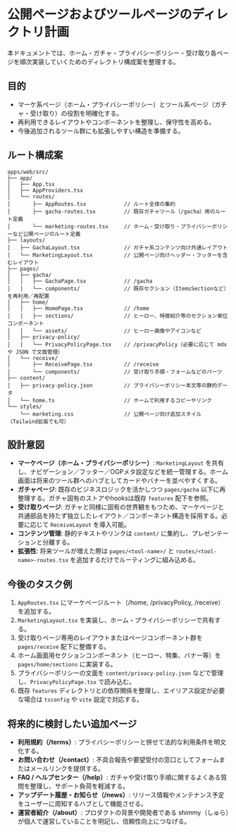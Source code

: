 # 公開ページおよびツールページのディレクトリ計画

本ドキュメントでは、ホーム・ガチャ・プライバシーポリシー・受け取り各ページを順次実装していくためのディレクトリ構成案を整理する。

## 目的
- マーケ系ページ（ホーム・プライバシーポリシー）とツール系ページ（ガチャ・受け取り）の役割を明確化する。
- 再利用できるレイアウトやコンポーネントを整理し、保守性を高める。
- 今後追加されるツール群にも拡張しやすい構造を準備する。

## ルート構成案
```
apps/web/src/
├── app/
│   ├── App.tsx
│   ├── AppProviders.tsx
│   └── routes/
│       ├── AppRoutes.tsx            // ルート全体の集約
│       ├── gacha-routes.tsx         // 既存ガチャツール（/gacha）用のルート定義
│       └── marketing-routes.tsx     // ホーム・受け取り・プライバシーポリシーなど公開ページのルート定義
├── layouts/
│   ├── GachaLayout.tsx              // ガチャ系コンテンツ向け共通レイアウト
│   └── MarketingLayout.tsx          // 公開ページ向けヘッダー・フッターを含むレイアウト
├── pages/
│   ├── gacha/
│   │   ├── GachaPage.tsx            // /gacha
│   │   └── components/              // 既存セクション（ItemsSectionなど）を再利用／再配置
│   ├── home/
│   │   ├── HomePage.tsx             // /home
│   │   ├── sections/                // ヒーロー、特徴紹介等のセクション単位コンポーネント
│   │   └── assets/                  // ヒーロー画像やアイコンなど
│   ├── privacy-policy/
│   │   └── PrivacyPolicyPage.tsx    // /privacyPolicy（必要に応じて mdx や JSON で文面管理）
│   └── receive/
│       ├── ReceivePage.tsx          // /receive
│       └── components/              // 受け取り手順・フォームなどのパーツ
├── content/
│   ├── privacy-policy.json          // プライバシーポリシー本文等の静的データ
│   └── home.ts                      // ホームで利用するコピーやリンク
└── styles/
    └── marketing.css                // 公開ページ向け追加スタイル（Tailwind拡張でも可）
```

## 設計意図
- **マーケページ（ホーム・プライバシーポリシー）**: `MarketingLayout` を共有し、ナビゲーション／フッター／OGPメタ設定などを統一管理する。ホーム画面は将来のツール群へのハブとしてカードやバナーを並べやすくする。
- **ガチャページ**: 既存のビジネスロジックを活かしつつ `pages/gacha` 以下に再整理する。ガチャ固有のストアやhooksは既存 `features` 配下を参照。
- **受け取りページ**: ガチャと同様に固有の世界観をもつため、マーケページと共通部品を持たず独立したレイアウト／コンポーネント構造を採用する。必要に応じて `ReceiveLayout` を導入可能。
- **コンテンツ管理**: 静的テキストやリンクは `content/` に集約し、プレゼンテーションと分離する。
- **拡張性**: 将来ツールが増えた際は `pages/<tool-name>/` と `routes/<tool-name>-routes.tsx` を追加するだけでルーティングに組み込める。

## 今後のタスク例
1. `AppRoutes.tsx` にマーケページルート（/home, /privacyPolicy, /receive）を追加する。
2. `MarketingLayout.tsx` を実装し、ホーム・プライバシーポリシーで共有する。
3. 受け取りページ専用のレイアウトまたはページコンポーネント群を `pages/receive` 配下に整備する。
4. ホーム画面用セクションコンポーネント（ヒーロー、特集、バナー等）を `pages/home/sections` に実装する。
5. プライバシーポリシーの文面を `content/privacy-policy.json` などで管理し、`PrivacyPolicyPage.tsx` で読み込む。
6. 既存 `features` ディレクトリとの依存関係を整理し、エイリアス設定が必要な場合は `tsconfig` や `vite` 設定で対応する。

## 将来的に検討したい追加ページ
- **利用規約（/terms）**: プライバシーポリシーと併せて法的な利用条件を明文化する。
- **お問い合わせ（/contact）**: 不具合報告や要望受付の窓口としてフォームまたはメールリンクを提供する。
- **FAQ / ヘルプセンター（/help）**: ガチャや受け取り手順に関するよくある質問を整理し、サポート負荷を軽減する。
- **アップデート履歴・お知らせ（/news）**: リリース情報やメンテナンス予定をユーザーに周知するハブとして機能させる。
- **運営者紹介（/about）**: プロダクトの背景や開発者である shimmy（しゅら）が個人で運営していることを明記し、信頼性向上につなげる。
